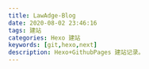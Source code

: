 ```yaml
---
title: LawAdge-Blog
date: 2020-08-02 23:46:16
tags: 建站
categories: Hexo 建站
keywords: [git,hexo,next]
description: Hexo+GithubPages 建站记录。
---
```

